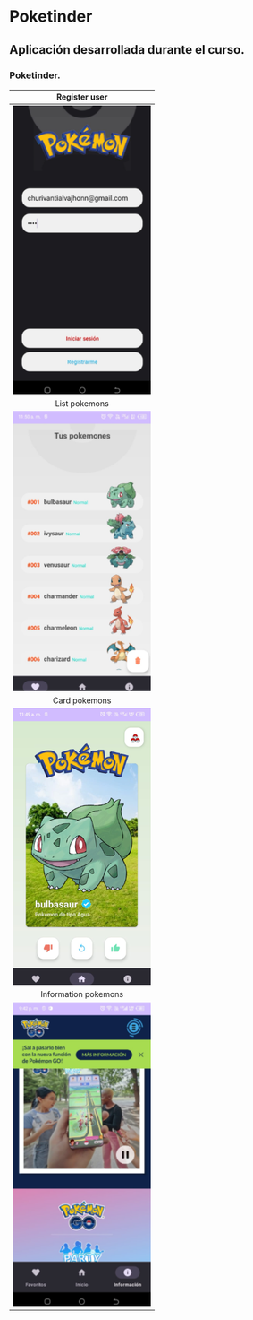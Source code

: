 # Poketinder 

## Aplicación desarrollada durante el curso.

### Poketinder.

|                               Register user                           | 
|:------------------------------------------------------------------------------:|
|  <img src="https://github.com/Jhonchuri11/GestorDocumental_Frontend_Busqueda/blob/master/R1-app/register-user-poketinder.png" style="height: 100%; width:100%;"/>  | 
|                               List pokemons                           | 
|  <img src="https://github.com/Jhonchuri11/GestorDocumental_Frontend_Busqueda/blob/master/R1-app/list-favorite-pkemons.png" style="height: 100%; width:100%;"/>  | 
|                               Card pokemons                           | 
|  <img src="https://github.com/Jhonchuri11/GestorDocumental_Frontend_Busqueda/blob/master/R1-app/card-pokemons.png" style="height: 100%; width:100%;"/>  | 
|                               Information pokemons                    | 
|  <img src="https://github.com/Jhonchuri11/GestorDocumental_Frontend_Busqueda/blob/master/R1-app/information-poketinde.png" style="height: 100%; width:100%;"/>  | 


